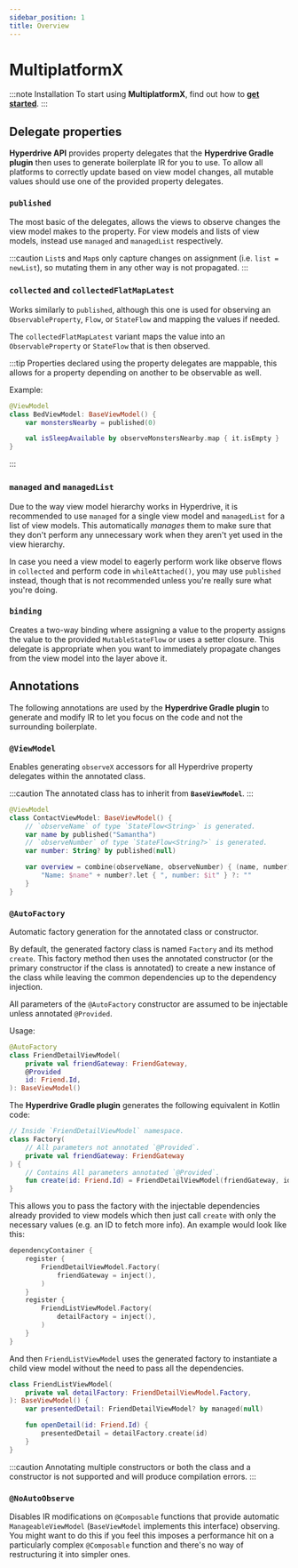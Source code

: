 ```yaml
---
sidebar_position: 1
title: Overview
---
```


# MultiplatformX


:::note Installation
To start using **MultiplatformX**, find out how to [**get started**][getting-started-multiplatformx].
:::

## Delegate properties
**Hyperdrive API** provides property delegates that the **Hyperdrive Gradle plugin** then uses to generate boilerplate IR for you to use. To allow all platforms to correctly update based on view model changes, all mutable values should use one of the provided property delegates.

### `published`
The most basic of the delegates, allows the views to observe changes the view model makes to the property. For view models and lists of view models, instead use `managed` and `managedList` respectively.

:::caution
`List`s and `Map`s only capture changes on assignment (i.e. `list = newList`), so mutating them in any other way is not propagated.
:::

### `collected` and `collectedFlatMapLatest`
Works similarly to `published`, although this one is used for observing an `ObservableProperty`, `Flow`, or `StateFlow` and mapping the values if needed.

The `collectedFlatMapLatest` variant maps the value into an `ObservableProperty` or `StateFlow` that is then observed.

:::tip
Properties declared using the property delegates are mappable, this allows for a property depending on another to be observable as well.

Example:
```kotlin title="BedViewModel.kt"
@ViewModel
class BedViewModel: BaseViewModel() {
    var monstersNearby = published(0)

    val isSleepAvailable by observeMonstersNearby.map { it.isEmpty }
}
```
:::

### `managed` and `managedList`
Due to the way view model hierarchy works in Hyperdrive, it is recommended to use `managed` for a single view model and `managedList` for a list of view models. This automatically *manages* them to make sure that they don't perform any unnecessary work when they aren't yet used in the view hierarchy.

In case you need a view model to eagerly perform work like observe flows in `collected` and perform code in `whileAttached()`, you may use `published` instead, though that is not recommended unless you're really sure what you're doing.

### `binding`
Creates a two-way binding where assigning a value to the property assigns the value to the provided `MutableStateFlow` or uses a setter closure. This delegate is appropriate when you want to immediately propagate changes from the view model into the layer above it.

## Annotations
The following annotations are used by the **Hyperdrive Gradle plugin** to generate and modify IR to let you focus on the code and not the surrounding boilerplate.

### `@ViewModel`
Enables generating `observeX` accessors for all Hyperdrive property delegates within the annotated class.

:::caution
The annotated class has to inherit from **`BaseViewModel`**.
:::

```kotlin title="ContactViewModel.kt"
@ViewModel
class ContactViewModel: BaseViewModel() {
    // `observeName` of type `StateFlow<String>` is generated.
    var name by published("Samantha")
    // `observeNumber` of type `StateFlow<String?>` is generated.
    var number: String? by published(null)

    var overview = combine(observeName, observeNumber) { (name, number) ->
        "Name: $name" + number?.let { ", number: $it" } ?: ""
    }
}
```

### `@AutoFactory`
Automatic factory generation for the annotated class or constructor.

By default, the generated factory class is named `Factory` and its method `create`. This factory method then uses the annotated constructor (or the primary constructor if the class is annotated) to create a new instance of the class while leaving the common dependencies up to the dependency injection.

All parameters of the `@AutoFactory` constructor are assumed to be injectable unless annotated `@Provided`.

Usage:
```kotlin title="FriendDetailViewModel.kt"
@AutoFactory
class FriendDetailViewModel(
    private val friendGateway: FriendGateway,
    @Provided
    id: Friend.Id,
): BaseViewModel()
```

The **Hyperdrive Gradle plugin** generates the following equivalent in Kotlin code:
```kotlin
// Inside `FriendDetailViewModel` namespace.
class Factory(
    // All parameters not annotated `@Provided`.
    private val friendGateway: FriendGateway
) {
    // Contains All parameters annotated `@Provided`.
    fun create(id: Friend.Id) = FriendDetailViewModel(friendGateway, id)
}
```

This allows you to pass the factory with the injectable dependencies already provided to view models which then just call `create` with only the necessary values (e.g. an ID to fetch more info). An example would look like this:
```kotlin
dependencyContainer {
    register {
        FriendDetailViewModel.Factory(
            friendGateway = inject(),
        )
    }
    register {
        FriendListViewModel.Factory(
            detailFactory = inject(),
        )
    }
}
```

And then `FriendListViewModel` uses the generated factory to instantiate a child view model without the need to pass all the dependencies.
```kotlin title="FriendListViewModel.kt"
class FriendListViewModel(
    private val detailFactory: FriendDetailViewModel.Factory,
): BaseViewModel() {
    var presentedDetail: FriendDetailViewModel? by managed(null)

    fun openDetail(id: Friend.Id) {
        presentedDetail = detailFactory.create(id)
    }
}
```

:::caution
Annotating multiple constructors or both the class and a constructor is not supported and will produce compilation errors.
:::

### `@NoAutoObserve`

Disables IR modifications on `@Composable` functions that provide automatic `ManageableViewModel` (`BaseViewModel` implements this interface) observing. You might want to do this if you feel this imposes a performance hit on a particularly complex `@Composable` function and there's no way of restructuring it into simpler ones.

[getting-started-multiplatformx]: ../getting-started/intro.md#multiplatformx
